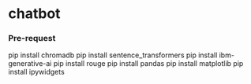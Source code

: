 # chatbot

### Pre-request

pip install chromadb
pip install sentence_transformers
pip install ibm-generative-ai
pip install rouge
pip install pandas
pip install matplotlib
pip install ipywidgets
